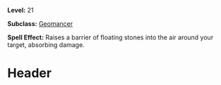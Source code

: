 <!-- TITLE: Spell: Stone Barrier -->
<!-- SUBTITLE:  -->

**Level:** 21

**Subclass:** [Geomancer](geomancer)

**Spell Effect:** Raises a barrier of floating stones into the air around your target, absorbing damage.

# Header